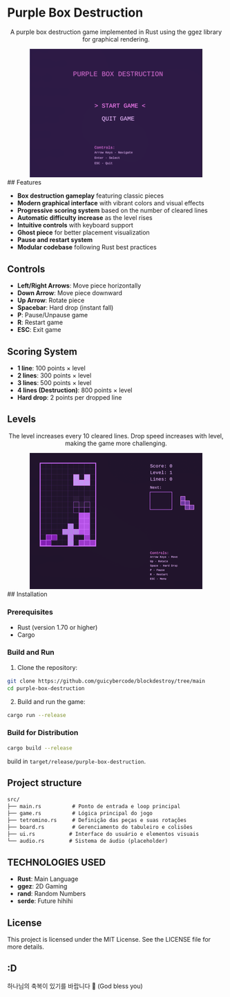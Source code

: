 # Purple Box Destruction

<div align="center">

A purple box destruction game implemented in Rust using the ggez library for graphical rendering.

<img src="game1.png" width="400"/>

</div>
## Features

- **Box destruction gameplay** featuring classic pieces
- **Modern graphical interface** with vibrant colors and visual effects  
- **Progressive scoring system** based on the number of cleared lines  
- **Automatic difficulty increase** as the level rises  
- **Intuitive controls** with keyboard support  
- **Ghost piece** for better placement visualization  
- **Pause and restart system**  
- **Modular codebase** following Rust best practices  

## Controls

- **Left/Right Arrows**: Move piece horizontally  
- **Down Arrow**: Move piece downward  
- **Up Arrow**: Rotate piece  
- **Spacebar**: Hard drop (instant fall)  
- **P**: Pause/Unpause game  
- **R**: Restart game  
- **ESC**: Exit game  

## Scoring System

- **1 line**: 100 points × level  
- **2 lines**: 300 points × level  
- **3 lines**: 500 points × level  
- **4 lines (Destruction)**: 800 points × level  
- **Hard drop**: 2 points per dropped line  

## Levels

<div align="center">

The level increases every 10 cleared lines. Drop speed increases with level, making the game more challenging.

<img src="game2.png" width="400"/>

</div>
## Installation

### Prerequisites

- Rust (version 1.70 or higher)  
- Cargo  


### Build and Run

1. Clone the repository:
```bash
git clone https://github.com/guicybercode/blockdestroy/tree/main
cd purple-box-destruction
```

2. Build and run the game:
```bash
cargo run --release
```

### Build for Distribution

```bash
cargo build --release
```

build in `target/release/purple-box-destruction`.

## Project structure

```
src/
├── main.rs          # Ponto de entrada e loop principal
├── game.rs          # Lógica principal do jogo
├── tetromino.rs     # Definição das peças e suas rotações
├── board.rs         # Gerenciamento do tabuleiro e colisões
├── ui.rs           # Interface do usuário e elementos visuais
└── audio.rs        # Sistema de áudio (placeholder)
```

## TECHNOLOGIES USED

- **Rust**: Main Language
- **ggez**: 2D Gaming
- **rand**: Random Numbers
- **serde**: Future hihihi

## License

This project is licensed under the MIT License. See the LICENSE file for more details.

## :D

하나님의 축복이 있기를 바랍니다 🙏 (God bless you)

